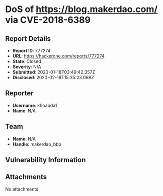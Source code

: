 # DoS of https://blog.makerdao.com/ via CVE-2018-6389

## Report Details
- **Report ID**: 777274
- **URL**: https://hackerone.com/reports/777274
- **State**: Closed
- **Severity**: N/A
- **Submitted**: 2020-01-18T03:49:42.357Z
- **Disclosed**: 2020-02-18T15:35:23.068Z

## Reporter
- **Username**: khoabda1
- **Name**: N/A

## Team
- **Name**: N/A
- **Handle**: makerdao_bbp

## Vulnerability Information


## Attachments
No attachments
